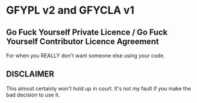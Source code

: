 # GFYPL v2  and  GFYCLA v1

## Go Fuck Yourself Private Licence / Go Fuck Yourself Contributor Licence Agreement

For when you REALLY don't want someone else using your code. 

## DISCLAIMER

This almost certainly won't hold up in court. It's not my fault if you make the bad decision to use it. 
